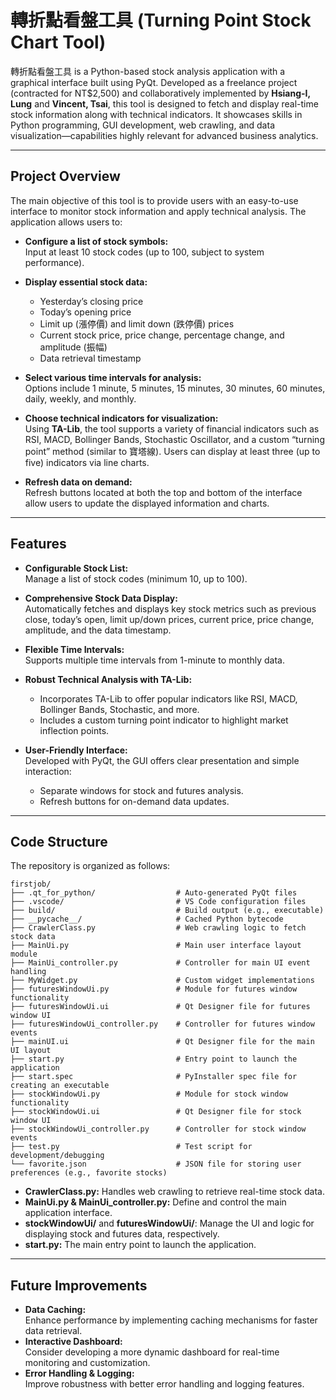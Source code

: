 # 轉折點看盤工具 (Turning Point Stock Chart Tool)

轉折點看盤工具 is a Python-based stock analysis application with a graphical interface built using PyQt. Developed as a freelance project (contracted for NT$2,500) and collaboratively implemented by **Hsiang-I, Lung** and **Vincent, Tsai**, this tool is designed to fetch and display real-time stock information along with technical indicators. It showcases skills in Python programming, GUI development, web crawling, and data visualization—capabilities highly relevant for advanced business analytics.

---

## Project Overview

The main objective of this tool is to provide users with an easy-to-use interface to monitor stock information and apply technical analysis. The application allows users to:

- **Configure a list of stock symbols:**  
  Input at least 10 stock codes (up to 100, subject to system performance).

- **Display essential stock data:**  
  - Yesterday’s closing price  
  - Today’s opening price  
  - Limit up (漲停價) and limit down (跌停價) prices  
  - Current stock price, price change, percentage change, and amplitude (振幅)  
  - Data retrieval timestamp

- **Select various time intervals for analysis:**  
  Options include 1 minute, 5 minutes, 15 minutes, 30 minutes, 60 minutes, daily, weekly, and monthly.

- **Choose technical indicators for visualization:**  
  Using **TA-Lib**, the tool supports a variety of financial indicators such as RSI, MACD, Bollinger Bands, Stochastic Oscillator, and a custom “turning point” method (similar to 寶塔線). Users can display at least three (up to five) indicators via line charts.
- **Refresh data on demand:**  
  Refresh buttons located at both the top and bottom of the interface allow users to update the displayed information and charts.

---

## Features

- **Configurable Stock List:**  
  Manage a list of stock codes (minimum 10, up to 100).

- **Comprehensive Stock Data Display:**  
  Automatically fetches and displays key stock metrics such as previous close, today’s open, limit up/down prices, current price, price change, amplitude, and the data timestamp.

- **Flexible Time Intervals:**  
  Supports multiple time intervals from 1-minute to monthly data.

- **Robust Technical Analysis with TA-Lib:**  
  - Incorporates TA-Lib to offer popular indicators like RSI, MACD, Bollinger Bands, Stochastic, and more.  
  - Includes a custom turning point indicator to highlight market inflection points.

- **User-Friendly Interface:**  
  Developed with PyQt, the GUI offers clear presentation and simple interaction:
  - Separate windows for stock and futures analysis.
  - Refresh buttons for on-demand data updates.

---

## Code Structure

The repository is organized as follows:

    firstjob/
    ├── .qt_for_python/                  # Auto-generated PyQt files
    ├── .vscode/                         # VS Code configuration files
    ├── build/                           # Build output (e.g., executable)
    ├── __pycache__/                     # Cached Python bytecode
    ├── CrawlerClass.py                  # Web crawling logic to fetch stock data
    ├── MainUi.py                        # Main user interface layout module
    ├── MainUi_controller.py             # Controller for main UI event handling
    ├── MyWidget.py                      # Custom widget implementations
    ├── futuresWindowUi.py               # Module for futures window functionality
    ├── futuresWindowUi.ui               # Qt Designer file for futures window UI
    ├── futuresWindowUi_controller.py    # Controller for futures window events
    ├── mainUI.ui                        # Qt Designer file for the main UI layout
    ├── start.py                         # Entry point to launch the application
    ├── start.spec                       # PyInstaller spec file for creating an executable
    ├── stockWindowUi.py                 # Module for stock window functionality
    ├── stockWindowUi.ui                 # Qt Designer file for stock window UI
    ├── stockWindowUi_controller.py      # Controller for stock window events
    ├── test.py                          # Test script for development/debugging
    └── favorite.json                    # JSON file for storing user preferences (e.g., favorite stocks)

- **CrawlerClass.py:** Handles web crawling to retrieve real-time stock data.  
- **MainUi.py & MainUi_controller.py:** Define and control the main application interface.  
- **stockWindowUi/** and **futuresWindowUi/**: Manage the UI and logic for displaying stock and futures data, respectively.  
- **start.py:** The main entry point to launch the application.

---


## Future Improvements

- **Data Caching:**  
  Enhance performance by implementing caching mechanisms for faster data retrieval.
- **Interactive Dashboard:**  
  Consider developing a more dynamic dashboard for real-time monitoring and customization.
- **Error Handling & Logging:**  
  Improve robustness with better error handling and logging features.


